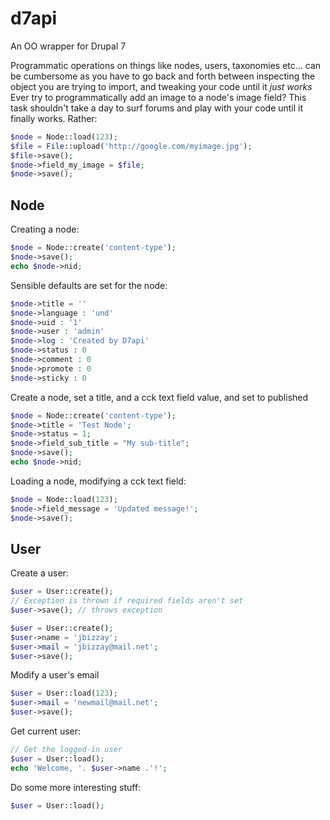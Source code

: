 d7api
=====

An OO wrapper for Drupal 7

Programmatic operations on things like nodes, users, taxonomies etc... can be cumbersome as you have to go back and forth between inspecting the object you are trying to import, and tweaking your code until it *just works* Ever try to programmatically add an image to a node's image field? This task shouldn't take a day to surf forums and play with your code until it finally works. Rather:

```php
$node = Node::load(123);
$file = File::upload('http://google.com/myimage.jpg');
$file->save();
$node->field_my_image = $file;
$node->save();
```

Node
-----

Creating a node:

```php
$node = Node::create('content-type');
$node->save();
echo $node->nid;
```

Sensible defaults are set for the node:

```php
$node->title = ''
$node->language : 'und'
$node->uid : '1'
$node->user : 'admin'
$node->log : 'Created by D7api'
$node->status : 0
$node->comment : 0
$node->promote : 0
$node->sticky : 0
```

Create a node, set a title, and a cck text field value, and set to published

```php
$node = Node::create('content-type');
$node->title = 'Test Node';
$node->status = 1;
$node->field_sub_title = "My sub-title";
$node->save();
echo $node->nid;
```

Loading a node, modifying a cck text field:

```php
$node = Node::load(123);
$node->field_message = 'Updated message!';
$node->save();
```

User
-----

Create a user:

```php
$user = User::create();
// Exception is thrown if required fields aren't set
$user->save(); // throws exception

$user = User::create();
$user->name = 'jbizzay';
$user->mail = 'jbizzay@mail.net';
$user->save();
```

Modify a user's email

```php
$user = User::load(123);
$user->mail = 'newmail@mail.net';
$user->save();
```

Get current user:

```php
// Get the logged-in user
$user = User::load();
echo 'Welcome, '. $user->name .'!';
```

Do some more interesting stuff:

```php
$user = User::load();

```